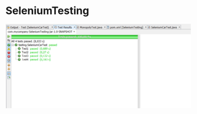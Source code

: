 # SeleniumTesting

![Test Result](https://raw.githubusercontent.com/MartinH5/SeleniumTesting/master/Selenium.PNG)
